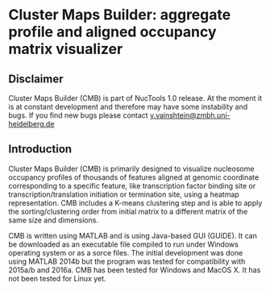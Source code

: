 # Cluster Maps Builder: aggregate profile and aligned occupancy matrix visualizer

## Disclaimer

Cluster Maps Builder (CMB) is part of NucTools 1.0 release. At the moment it is
at constant development and therefore may have some instability and bugs. If
you find new bugs please contact y.vainshtein@zmbh.uni-heidelberg.de

## Introduction

Cluster Maps Builder (CMB) is primarily designed to visualize nucleosome
occupancy profiles of thousands of features aligned at genomic coordinate
corresponding to a specific feature, like transcription factor binding site or
transcription/translation initiation or termination site, using a heatmap
representation. CMB includes a K-means clustering step and is able to apply the
sorting/clustering order from initial matrix to a different matrix of the same size
and dimensions.

CMB is written using MATLAB and is using Java-based GUI (GUIDE). It can be downloaded as an executable file compiled to run under Windows operating system or as a sorce files.
The initial development was done using MATLAB 2014b but the program was
tested for compatibility with 2015a/b and 2016a. CMB has been tested for
Windows and MacOS X. It has not been tested for Linux yet.
